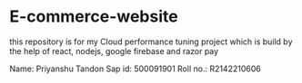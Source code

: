# E-commerce-website
this repository is for my Cloud performance tuning project which is build by the help of react, nodejs,  google firebase and razor pay

Name: Priyanshu Tandon
Sap id: 500091901
Roll no.: R2142210606
